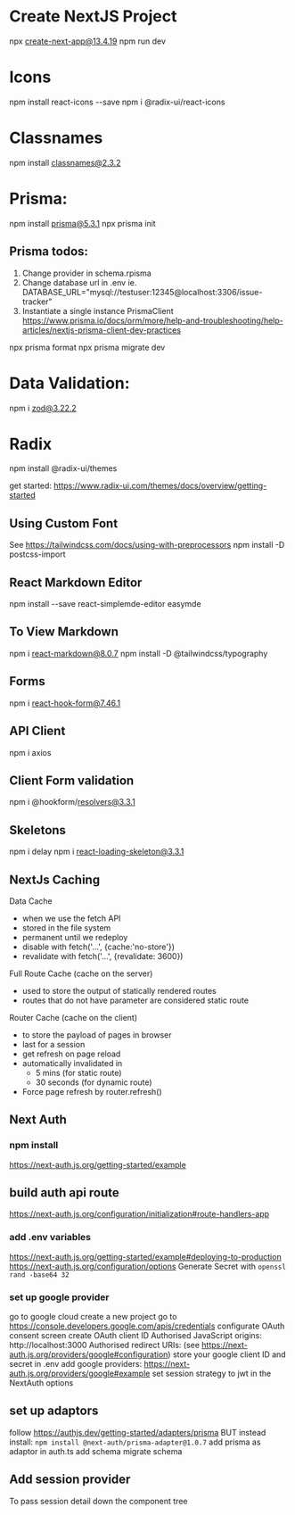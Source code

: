 # Create NextJS Project
npx create-next-app@13.4.19
npm run dev

# Icons
npm install react-icons --save
npm i @radix-ui/react-icons

# Classnames
npm install classnames@2.3.2

# Prisma:
npm install prisma@5.3.1
npx prisma init

## Prisma todos:
1. Change provider in schema.rpisma
2. Change database url in .env 
ie. DATABASE_URL="mysql://testuser:12345@localhost:3306/issue-tracker"
3. Instantiate a single instance PrismaClient
https://www.prisma.io/docs/orm/more/help-and-troubleshooting/help-articles/nextjs-prisma-client-dev-practices

npx prisma format
npx prisma migrate dev

# Data Validation:
npm i zod@3.22.2

# Radix 
npm install @radix-ui/themes

get started:
https://www.radix-ui.com/themes/docs/overview/getting-started

## Using Custom Font
See https://tailwindcss.com/docs/using-with-preprocessors
npm install -D postcss-import

## React Markdown Editor
npm install --save react-simplemde-editor easymde

## To View Markdown
npm i react-markdown@8.0.7
npm install -D @tailwindcss/typography

## Forms
npm i react-hook-form@7.46.1

## API Client
npm i axios

## Client Form validation
npm i @hookform/resolvers@3.3.1

## Skeletons
npm i delay
npm i react-loading-skeleton@3.3.1

## NextJs Caching
Data Cache 
- when we use the fetch API
- stored in the file system
- permanent until we redeploy
- disable with fetch('...', {cache:'no-store'})
- revalidate with fetch('...', {revalidate: 3600})

Full Route Cache (cache on the server)
- used to store the output of statically rendered routes
- routes that do not have parameter are considered static route

Router Cache (cache on the client)
- to store the payload of pages in browser
- last for a session
- get refresh on page reload
- automatically invalidated in 
  - 5 mins (for static route)
  - 30 seconds (for dynamic route)
- Force page refresh by router.refresh()

## Next Auth
### npm install
https://next-auth.js.org/getting-started/example

## build auth api route
https://next-auth.js.org/configuration/initialization#route-handlers-app

### add .env variables
https://next-auth.js.org/getting-started/example#deploying-to-production
https://next-auth.js.org/configuration/options
Generate Secret with `openssl rand -base64 32`

### set up google provider
go to google cloud
create a new project
go to https://console.developers.google.com/apis/credentials
configurate OAuth consent screen
create OAuth client ID
  Authorised JavaScript origins: http://localhost:3000
  Authorised redirect URIs: (see https://next-auth.js.org/providers/google#configuration)
store your google client ID and secret in .env
add google providers: https://next-auth.js.org/providers/google#example
set session strategy to jwt in the NextAuth options

## set up adaptors
follow https://authjs.dev/getting-started/adapters/prisma
BUT instead install:
`npm install @next-auth/prisma-adapter@1.0.7`
add prisma as adaptor in auth.ts
add schema
migrate schema


## Add session provider
To pass session detail down the component tree







